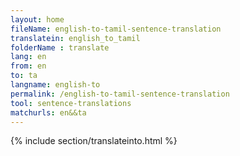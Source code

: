 ```yaml
---
layout: home
fileName: english-to-tamil-sentence-translation
translatein: english_to_tamil
folderName : translate
lang: en
from: en
to: ta
langname: english-to
permalink: /english-to-tamil-sentence-translation
tool: sentence-translations
matchurls: en&&ta
---
```

{% include section/translateinto.html %}
